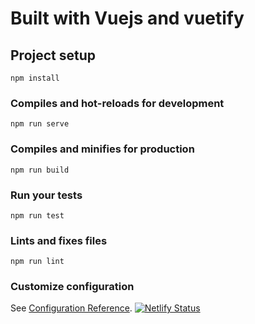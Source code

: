 # Built with Vuejs and vuetify

## Project setup
```
npm install
```

### Compiles and hot-reloads for development
```
npm run serve
```

### Compiles and minifies for production
```
npm run build
```

### Run your tests
```
npm run test
```

### Lints and fixes files
```
npm run lint
```

### Customize configuration
See [Configuration Reference](https://cli.vuejs.org/config/).
[![Netlify Status](https://api.netlify.com/api/v1/badges/db604173-cbe5-4598-aed9-53334fc36754/deploy-status)](https://app.netlify.com/sites/nabtech/deploys)

